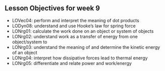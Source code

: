 ## Lesson Objectives for week 9


* LOVec04: perform and interpret the meaning of dot products 
* LODyn08: understand and use Hooke’s law for spring force 
* LONrg01: calculate the work done on an object or system of objects 
* LONrg02: understand work as a transfer of energy from one object/system to
*  LONrg03: understand the meaning of and determine the kinetic energy of an object 
*  LONrg04: interpret how dissipative forces lead to thermal energy 
* LONrg05: differentiate and relate power and work/energy 





